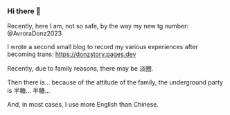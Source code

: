 ### Hi there 👋

Recently, here I am, not so safe, by the way my new tg number: @AvroraDonz2023

I wrote a second small blog to record my various experiences after becoming trans: https://donzstory.pages.dev

Recently, due to family reasons, there may be 淡圈.

Then there is... because of the attitude of the family, the underground party is 半糖... 半糖...

And, in most cases, I use more English than Chinese.
